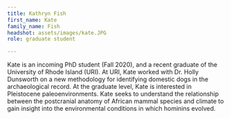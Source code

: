 ```yaml
---
title: Kathryn Fish
first_name: Kate
family_name: Fish
headshot: assets/images/kate.JPG
role: graduate student

---
```

Kate is an incoming PhD student (Fall 2020), and a recent graduate of the University of Rhode Island (URI). At URI, Kate worked with Dr. Holly Dunsworth on a new methodology for identifying domestic dogs in the archaeological record. At the graduate level, Kate is interested in Pleistocene paleoenvironments. Kate seeks to understand the relationship between the postcranial anatomy of African mammal species and climate to gain insight into the environmental conditions in which hominins evolved.